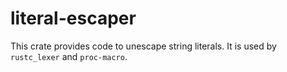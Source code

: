 # literal-escaper

This crate provides code to unescape string literals. It is used by `rustc_lexer`
and `proc-macro`.
